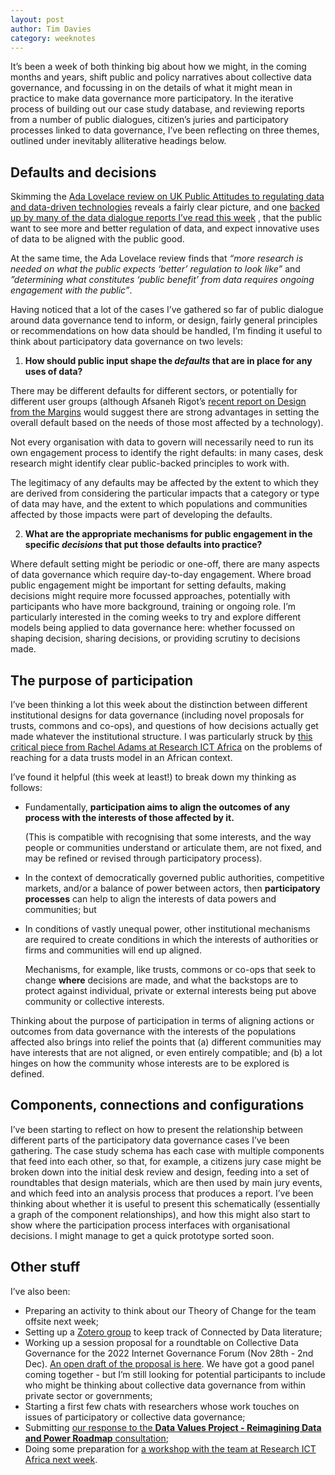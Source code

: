 ```yaml
---
layout: post
author: Tim Davies
category: weeknotes
---
```


It’s been a week of both thinking big about how we might, in the coming months and years, shift public and policy narratives about collective data governance, and focussing in on the details of what it might mean in practice to make data governance more participatory. In the iterative process of building out our case study database, and reviewing reports from a number of public dialogues, citizen’s juries and participatory processes linked to data governance, I’ve been reflecting on three themes, outlined under inevitably alliterative headings below.

## Defaults and decisions

Skimming the [Ada Lovelace review on UK Public Attitudes to regulating data and data-driven technologies](https://www.adalovelaceinstitute.org/evidence-review/public-attitudes-data-regulation/) reveals a fairly clear picture, and one [backed up by many of the data dialogue reports I’ve read this week](https://www.zotero.org/groups/4692131/connected_by_data/collections/UPH9VE6P) , that the public want to see more and better regulation of data, and expect innovative uses of data to be aligned with the public good.

At the same time, the Ada Lovelace review finds that *“more research is needed on what the public expects ‘better’ regulation to look like”* and *”determining what constitutes ‘public benefit’ from data requires ongoing engagement with the public”*.

Having noticed that a lot of the cases I’ve gathered so far of public dialogue around data governance tend to inform, or design, fairly general principles or recommendations on how data should be handled, I’m finding it useful to think about participatory data governance on two levels:

1) **How should public input shape the *defaults* that are in place for any uses of data?**

There may be different defaults for different sectors, or potentially for different user groups (although Afsaneh Rigot’s [recent report on Design from the Margins](https://www.belfercenter.org/publication/design-margins) would suggest there are strong advantages in setting the overall default based on the needs of those most affected by a technology).

Not every organisation with data to govern will necessarily need to run its own engagement process to identify the right defaults: in many cases, desk research might identify clear public-backed principles to work with.

The legitimacy of any defaults may be affected by the extent to which they are derived from considering the particular impacts that a category or type of data may have, and the extent to which populations and communities affected by those impacts were part of developing the defaults.

2) **What are the appropriate mechanisms for public engagement in the specific *decisions* that put those defaults into practice?**

Where default setting might be periodic or one-off, there are many aspects of data governance which require day-to-day engagement. Where broad public engagement might be important for setting defaults, making decisions might require more focussed approaches, potentially with participants who have more background, training or ongoing role. I’m particularly interested in the coming weeks to try and explore different models being applied to data governance here: whether focussed on shaping decision, sharing decisions, or providing scrutiny to decisions made.

## The purpose of participation

I’ve been thinking a lot this week about the distinction between different institutional designs for data governance (including novel proposals for trusts, commons and co-ops), and questions of how decisions actually get made whatever the institutional structure. I was particularly struck by [this critical piece from Rachel Adams at Research ICT Africa](https://researchictafrica.net/2022/05/05/data-trusts-to-support-participatory-data-governance-in-south-africa/) on the problems of reaching for a data trusts model in an African context.

I’ve found it helpful (this week at least!) to break down my thinking as follows:

* Fundamentally, **participation aims to align the outcomes of any process with the interests of those affected by it.**

    (This is compatible with recognising that some interests, and the way people or communities understand or articulate them, are not fixed, and may be refined or revised through participatory process).

* In the context of democratically governed public authorities, competitive markets, and/or a balance of power between actors, then **participatory processes** can help to align the interests of data powers and communities; but

* In conditions of vastly unequal power, other institutional mechanisms are required to create conditions in which the interests of authorities or firms and communities will end up aligned.
    
    Mechanisms, for example, like trusts, commons or co-ops that seek to change **where** decisions are made, and what the backstops are to protect against individual, private or external interests being put above community or collective interests.

Thinking about the purpose of participation in terms of aligning actions or outcomes from data governance with the interests of the populations affected also brings into relief the points that (a) different communities may have interests that are not aligned, or even entirely compatible; and (b) a lot hinges on how the community whose interests are to be explored is defined.

## Components, connections and configurations

I’ve been starting to reflect on how to present the relationship between different parts of the participatory data governance cases I’ve been gathering. The case study schema has each case with multiple components that feed into each other, so that, for example, a citizens jury case might be broken down into the initial desk review and design, feeding into a set of roundtables that design materials, which are then used by main jury events, and which feed into an analysis process that produces a report. I’ve been thinking about whether it is useful to present this schematically (essentially a graph of the component relationships), and how this might also start to show where the participation process interfaces with organisational decisions. I might manage to get a quick prototype sorted soon.

## Other stuff

I’ve also been:

* Preparing an activity to think about our Theory of Change for the team offsite next week;
* Setting up a [Zotero group](https://www.zotero.org/groups/4692131/connected_by_data/library) to keep track of Connected by Data literature;
* Working up a session proposal for a roundtable on Collective Data Governance for the 2022 Internet Governance Forum (Nov 28th - 2nd Dec). [An open draft of the proposal is here](https://docs.google.com/document/d/1BKFDOlYB103PBiu9REC-EwCv9JkXicxP9_nfwkXok-Y/edit#). We have got a good panel coming together - but I’m still looking for potential participants to include who might be thinking about collective data governance from within private sector or governments;
* Starting a first few chats with researchers whose work touches on issues of participatory or collective data governance;
* Submitting [our response to the **Data Values Project - Reimagining Data and Power Roadmap** consultation](https://connectedbydata.org/resources/reimagining-data-and-power-consultation-response);
* Doing some preparation for [a workshop with the team at Research ICT Africa next week](https://connectedbydata.org/projects/2022-research-ict-africa).
